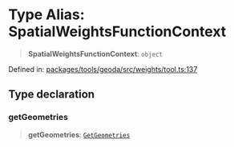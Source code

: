 # Type Alias: SpatialWeightsFunctionContext

> **SpatialWeightsFunctionContext**: `object`

Defined in: [packages/tools/geoda/src/weights/tool.ts:137](https://github.com/GeoDaCenter/openassistant/blob/bc4037be52d89829440fcc4aaa1010be73719d16/packages/tools/geoda/src/weights/tool.ts#L137)

## Type declaration

### getGeometries

> **getGeometries**: [`GetGeometries`](GetGeometries.md)
